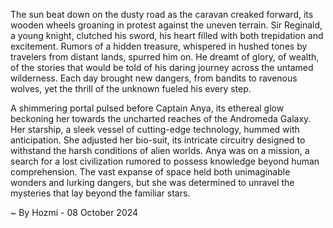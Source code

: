 
The sun beat down on the dusty road as the caravan creaked forward, its wooden wheels groaning in protest against the uneven terrain.  Sir Reginald, a young knight, clutched his sword, his heart filled with both trepidation and excitement.  Rumors of a hidden treasure, whispered in hushed tones by travelers from distant lands, spurred him on.  He dreamt of glory, of wealth, of the stories that would be told of his daring journey across the untamed wilderness.  Each day brought new dangers, from bandits to ravenous wolves, yet the thrill of the unknown fueled his every step.

A shimmering portal pulsed before Captain Anya, its ethereal glow beckoning her towards the uncharted reaches of the Andromeda Galaxy.  Her starship, a sleek vessel of cutting-edge technology, hummed with anticipation.  She adjusted her bio-suit, its intricate circuitry designed to withstand the harsh conditions of alien worlds.  Anya was on a mission, a search for a lost civilization rumored to possess knowledge beyond human comprehension.  The vast expanse of space held both unimaginable wonders and lurking dangers, but she was determined to unravel the mysteries that lay beyond the familiar stars. 

~ By Hozmi - 08 October 2024
